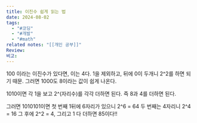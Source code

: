 ```yaml
---
title: 이진수 쉽게 읽는 법
date: 2024-08-02
tags:
  - "#코딩"
  - "#개발"
  - "#math"
related notes: "[[개인 공부]]"
Review: 
비고:
---
```


100 이라는 이진수가 있다면, 이는 4다.
1을 제외하고, 뒤에 0이 두개니 2^2를 하면 되기 때문.
그러면 1000도 8이라는 값이 쉽게 나온다.

1010이면 각 1을 보고 2^(자리수)를 각각 더하면 된다.
즉 8과 4를 더하면 된다.

그러면 1010101이면
첫 번째 1뒤에 6자리가 있으니 2^6 = 64
두 번째는 4자리니 2^4 = 16
그 후에 2^2 = 4, 그리고 1
다 더하면 85이다!!
